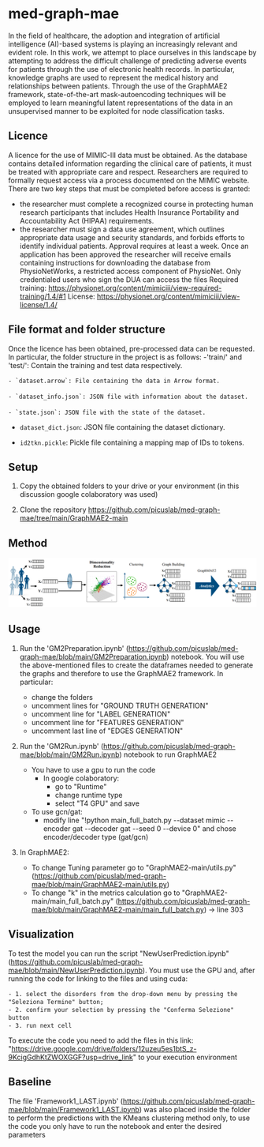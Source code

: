 # med-graph-mae
In the field of healthcare, the adoption and integration of artificial intelligence (AI)-based systems is playing an increasingly relevant and evident role.
In this work, we attempt to place ourselves in this landscape by attempting to address the difficult challenge of predicting adverse events for patients through the use of electronic health records.
In particular, knowledge graphs are used to represent the medical history and relationships between patients. Through the use of the GraphMAE2 framework, state-of-the-art mask-autoencoding techniques will be employed to learn meaningful latent representations of the data in an unsupervised manner to be exploited for node classification tasks.

## Licence

A licence for the use of MIMIC-III data must be obtained. As the database contains detailed information regarding the clinical care of patients, it must be treated with appropriate care and respect. Researchers are required to formally request access via a process documented on the MIMIC website. There are two key steps that must be completed before access is granted:
* the researcher must complete a recognized course in protecting human research participants that includes Health Insurance Portability and Accountability Act (HIPAA) requirements.
* the researcher must sign a data use agreement, which outlines appropriate data usage and security standards, and forbids efforts to identify individual patients.
Approval requires at least a week. Once an application has been approved the researcher will receive emails containing instructions for downloading the database from PhysioNetWorks, a restricted access component of PhysioNet.
Only credentialed users who sign the DUA can access the files
Required training: https://physionet.org/content/mimiciii/view-required-training/1.4/#1
License: https://physionet.org/content/mimiciii/view-license/1.4/

## File format and folder structure

Once the licence has been obtained, pre-processed data can be requested. In particular, the folder structure in the project is as follows:
-'train/' and 'test/': Contain the training and test data respectively.

    - `dataset.arrow`: File containing the data in Arrow format.

    - `dataset_info.json`: JSON file with information about the dataset.

    - `state.json`: JSON file with the state of the dataset.

- `dataset_dict.json`: JSON file containing the dataset dictionary.

- `id2tkn.pickle`: Pickle file containing a mapping map of IDs to tokens.

## Setup

1. Copy the obtained folders to your drive or your environment (in this discussion google colaboratory was used)

2. Clone the repository https://github.com/picuslab/med-graph-mae/tree/main/GraphMAE2-main

## Method

![Image representing the proposed method to tackle the challenge of predicting events](https://github.com/picuslab/med-graph-mae/blob/main/ProposedMethod.PNG)


## Usage

1. Run the 'GM2Preparation.ipynb' (https://github.com/picuslab/med-graph-mae/blob/main/GM2Preparation.ipynb) notebook. You will use the above-mentioned files to create the dataframes needed to generate the graphs and therefore to use the GraphMAE2 framework. In particular:
    - change the folders
    - uncomment lines for "GROUND TRUTH GENERATION"
    - uncomment line for "LABEL GENERATION"
    - uncomment line for "FEATURES GENERATION"
    - uncomment last line of "EDGES GENERATION" 

2. Run the 'GM2Run.ipynb' (https://github.com/picuslab/med-graph-mae/blob/main/GM2Run.ipynb) notebook to run GraphMAE2
    - You have to use a gpu to run the code
        - In google colaboratory:
            - go to "Runtime"
            - change runtime type
            - select "T4 GPU" and save
    - To use gcn/gat:
        -  modify line "!python main_full_batch.py --dataset mimic --encoder gat --decoder gat --seed 0 --device 0" and chose encoder/decoder type (gat/gcn)

3. In GraphMAE2:
    - To change Tuning parameter go to "GraphMAE2-main/utils.py" (https://github.com/picuslab/med-graph-mae/blob/main/GraphMAE2-main/utils.py)
    - To change "k" in the metrics calculation go to "GraphMAE2-main/main_full_batch.py" (https://github.com/picuslab/med-graph-mae/blob/main/GraphMAE2-main/main_full_batch.py) -> line 303


## Visualization
To test the model you can run the script "NewUserPrediction.ipynb" (https://github.com/picuslab/med-graph-mae/blob/main/NewUserPrediction.ipynb). You must use the GPU and, after running the code for linking to the files and using cuda: 

    - 1. select the disorders from the drop-down menu by pressing the "Seleziona Termine" button; 
    - 2. confirm your selection by pressing the "Conferma Selezione" button
    - 3. run next cell

To execute the code you need to add the files in this link: "https://drive.google.com/drive/folders/12uzeu5es1btS_z-9KcigGdhKtZWOXGGF?usp=drive_link" to your execution environment


## Baseline

The file 'Framework1_LAST.ipynb' (https://github.com/picuslab/med-graph-mae/blob/main/Framework1_LAST.ipynb) was also placed inside the folder to perform the predictions with the KMeans clustering method only, to use the code you only have to run the notebook and enter the desired parameters